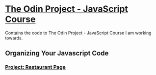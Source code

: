 # [The Odin Project - JavaScript Course](https://www.theodinproject.com/paths/full-stack-javascript/courses/javascript)

Contains the code to The Odin Project - JavaScript Course I am working towards.


## Organizing Your Javascript Code 

### [Project: Restaurant Page](https://github.com/Its-Maniaco/resturant-page-odin-project)
